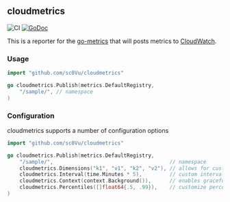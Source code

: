 cloudmetrics 
--------------
![CI](https://github.com/sc0Vu/cloudmetrics/workflows/Go/badge.svg) 
[![GoDoc](https://godoc.org/github.com/sc0Vu/cloudmetrics?status.svg)](https://godoc.org/github.com/sc0Vu/cloudmetrics)

This is a reporter for the [go-metrics](https://github.com/rcrowley/go-metrics)
that will posts metrics to [CloudWatch](https://aws.amazon.com/cloudwatch/).

### Usage

```go
import "github.com/sc0Vu/cloudmetrics"

go cloudmetrics.Publish(metrics.DefaultRegistry,
    "/sample/", // namespace
)
```

### Configuration

cloudmetrics supports a number of configuration options

```go
import "github.com/sc0Vu/cloudmetrics"

go cloudmetrics.Publish(metrics.DefaultRegistry,
    "/sample/",                                      // namespace
    cloudmetrics.Dimensions("k1", "v1", "k2", "v2"), // allows for custom dimensions
    cloudmetrics.Interval(time.Minutes * 5),         // custom interval
    cloudmetrics.Context(context.Background()),      // enables graceful shutdown via golang.org/x/net/context 
    cloudmetrics.Percentiles([]float64{.5, .99}),    // customize percentiles for histograms and timers 
)

```